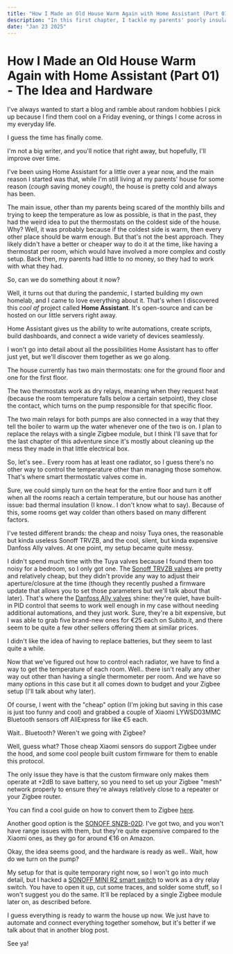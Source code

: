 ```yaml
---
title: "How I Made an Old House Warm Again with Home Assistant (Part 01) - The Idea and Hardware"
description: "In this first chapter, I tackle my parents' poorly insulated home using Home Assistant. From testing smart thermostatic valves to hacking cheap sensors, I share the hardware and ideas that set the stage for a smarter, cozier home."
date: "Jan 23 2025"
---
```


# How I Made an Old House Warm Again with Home Assistant (Part 01) - The Idea and Hardware

I've always wanted to start a blog and ramble about random hobbies I pick up because I find them cool on a Friday evening, or things I come across in my everyday life.

I guess the time has finally come.

I'm not a big writer, and you'll notice that right away, but hopefully, I'll improve over time.

I've been using Home Assistant for a little over a year now, and the main reason I started was that, while I'm still living at my parents' house for some reason (_cough_ saving money _cough_), the house is pretty cold and always has been.

The main issue, other than my parents being scared of the monthly bills and trying to keep the temperature as low as possible, is that in the past, they had the weird idea to put the thermostats on the coldest side of the house. Why? Well, it was probably because if the coldest side is warm, then every other place should be warm enough. But that's not the best approach. They likely didn't have a better or cheaper way to do it at the time, like having a thermostat per room, which would have involved a more complex and costly setup. Back then, my parents had little to no money, so they had to work with what they had.

So, can we do something about it now?

Well, it turns out that during the pandemic, I started building my own homelab, and I came to love everything about it. That's when I discovered this _cool af_ project called **Home Assistant**. It's open-source and can be hosted on our little servers right away.

Home Assistant gives us the ability to write automations, create scripts, build dashboards, and connect a wide variety of devices seamlessly.

I won't go into detail about all the possibilities Home Assistant has to offer just yet, but we'll discover them together as we go along.

The house currently has two main thermostats: one for the ground floor and one for the first floor.

The two thermostats work as dry relays, meaning when they request heat (because the room temperature falls below a certain setpoint), they close the contact, which turns on the pump responsible for that specific floor.

The two main relays for both pumps are also connected in a way that they tell the boiler to warm up the water whenever one of the two is on. I plan to replace the relays with a single Zigbee module, but I think I'll save that for the last chapter of this adventure since it's mostly about cleaning up the mess they made in that little electrical box.

So, let's see.. Every room has at least one radiator, so I guess there's no other way to control the temperature other than managing those somehow. That's where smart thermostatic valves come in.

Sure, we could simply turn on the heat for the entire floor and turn it off when all the rooms reach a certain temperature, but our house has another issue: bad thermal insulation (I know.. I don't know what to say). Because of this, some rooms get way colder than others based on many different factors.

I've tested different brands: the cheap and noisy Tuya ones, the reasonable but kinda useless Sonoff TRVZB, and the cool, silent, but kinda expensive Danfoss Ally valves. At one point, my setup became quite messy.

I didn't spend much time with the Tuya valves because I found them too noisy for a bedroom, so I only got one. The [Sonoff TRVZB valves](www.amazon.it/dp/B0CFXY26H1) are pretty and relatively cheap, but they didn't provide any way to adjust their aperture/closure at the time (though they recently pushed a firmware update that allows you to set those parameters but we'll talk about that later). That's where the [Danfoss Ally valves](www.amazon.it/dp/B08DRCVDG4) shine: they're quiet, have built-in PID control that seems to work well enough in my case without needing additional automations, and they just work. Sure, they're a bit expensive, but I was able to grab five brand-new ones for €25 each on Subito.it, and there seem to be quite a few other sellers offering them at similar prices.

I didn't like the idea of having to replace batteries, but they seem to last quite a while.

Now that we've figured out how to control each radiator, we have to find a way to get the temperature of each room. Well.. there isn't really any other way out other than having a single thermometer per room. And we have so many options in this case but it all comes down to budget and your Zigbee setup (I'll talk about why later).

Of course, I went with the "cheap" option (I'm joking but saving in this case is just too funny and cool) and grabbed a couple of Xiaomi LYWSD03MMC Bluetooth sensors off AliExpress for like €5 each.

Wait.. Bluetooth? Weren't we going with Zigbee?

Well, guess what? Those cheap Xiaomi sensors do support Zigbee under the hood, and some cool people built custom firmware for them to enable this protocol.

The only issue they have is that the custom firmware only makes them operate at +2dB to save battery, so you need to set up your Zigbee "mesh" network properly to ensure they're always relatively close to a repeater or your Zigbee router.

You can find a cool guide on how to convert them to Zigbee [here](https://smarthomescene.com/guides/convert-xiaomi-lywsd03mmc-from-bluetooth-to-zigbee/).

Another good option is the [SONOFF SNZB-02D](https://www.amazon.it/dp/B0BYZP8NK2). I've got two, and you won't have range issues with them, but they're quite expensive compared to the Xiaomi ones, as they go for around €16 on Amazon.

Okay, the idea seems good, and the hardware is ready as well.. Wait, how do we turn on the pump?

My setup for that is quite temporary right now, so I won't go into much detail, but I hacked a [SONOFF MINI R2 smart switch](www.amazon.it/dp/B08NBGQ6NC) to work as a dry relay switch. You have to open it up, cut some traces, and solder some stuff, so I won't suggest you do the same. It'll be replaced by a single Zigbee module later on, as described before.

I guess everything is ready to warm the house up now. We just have to automate and connect everything together somehow, but it's better if we talk about that in another blog post.

See ya!
